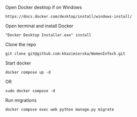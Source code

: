 Open Docker desktop if on Windows
```
https://docs.docker.com/desktop/install/windows-install/
```
Open terminal and install Docker
```
"Docker Desktop Installer.exe" install
```

Clone the repo
```
git clone git@github.com:kkazimierska/WomenInTech.git
```
Start docker
```
docker compose up -d
```
OR 
```
sudo docker compose -d
```

Run migrations
```
docker compose exec web python manage.py migrate
```
